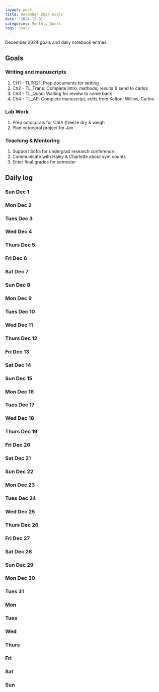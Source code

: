 ```yaml
---
layout: post
title: December 2024 Goals
date: '2024-12-01'
categories: Monthly_Goals
tags: Goals
---
```


December 2024 goals and daily notebook entries.

## Goals  

### Writing and manuscripts 

1. CH1 - TLPR21: Prep documents for writing 
2. Ch2 - TL_Trans: Complete Intro, methods, results & send to carlos
3. Ch3 - TL_Quad: Waiting for review to come back 
4. Ch4 - TL_AP: Complete manuscript, edits from Kelton, Willow, Carlos

### Lab Work 

1. Prep octocorals for CSIA (freeze dry & weigh
2. Plan octocoral project for Jan

### Teaching & Mentoring 

1. Support Sofia for undergrad research conference
2. Communicate with Haley & Charlotte about sym counts 
3. Enter final grades for semester 

## Daily log 

### Sun Dec 1 
### Mon Dec 2
### Tues Dec 3 
### Wed Dec 4
### Thurs Dec 5
### Fri Dec 6
### Sat Dec 7 
### Sun Dec 8 
### Mon Dec 9
### Tues Dec 10 
### Wed Dec 11
### Thurs Dec 12 
### Fri Dec 13
### Sat Dec 14 
### Sun Dec 15
### Mon Dec 16 
### Tues Dec 17
### Wed Dec 18
### Thurs Dec 19
### Fri Dec 20
### Sat Dec 21
### Sun Dec 22
### Mon Dec 23
### Tues Dec 24
### Wed Dec 25
### Thurs Dec 26
### Fri Dec 27 
### Sat Dec 28
### Sun Dec 29
### Mon Dec 30
### Tues 31

### Mon 
### Tues
### Wed
### Thurs
### Fri
### Sat
### Sun 
